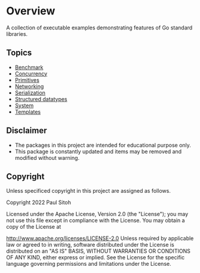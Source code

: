 # Overview

A collection of executable examples demonstrating features of Go standard libraries.

## Topics

* [Benchmark](./docs/benchmark.md)
* [Concurrency](./docs/concurrent.md)
* [Primitives](./docs/primitives.md)
* [Networking](./docs/network.md)
* [Serialization](./docs/serialization.md)
* [Structured datatypes](./docs/structs.md)
* [System](./docs/system.md)
* [Templates](./docs/templates.md)

## Disclaimer

* The packages in this project are intended for educational purpose only.
* This package is constantly updated and items may be removed and modified without warning.

## Copyright

Unless specificed copyright in this project are assigned as follows.

Copyright 2022 Paul Sitoh

Licensed under the Apache License, Version 2.0 (the "License"); you may not use this file except in compliance with the License. You may obtain a copy of the License at

http://www.apache.org/licenses/LICENSE-2.0
Unless required by applicable law or agreed to in writing, software distributed under the License is distributed on an "AS IS" BASIS, WITHOUT WARRANTIES OR CONDITIONS OF ANY KIND, either express or implied. See the License for the specific language governing permissions and limitations under the License.